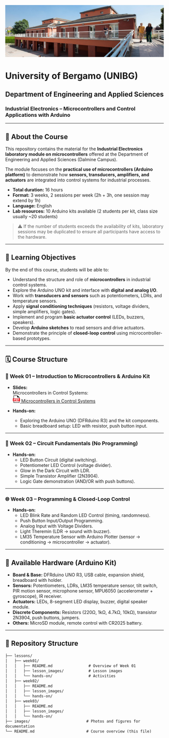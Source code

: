 ![Department of Engineering and Applied Sciences - Dalmine](./images/unibg_dalmine.jpg)

# University of Bergamo (UNIBG)

## Department of Engineering and Applied Sciences

### Industrial Electronics – Microcontrollers and Control Applications with Arduino

---

## 📘 About the Course
This repository contains the material for the **Industrial Electronics laboratory module on microcontrollers** offered at the Department of Engineering and Applied Sciences (Dalmine Campus).  

The module focuses on the **practical use of microcontrollers (Arduino platform)** to demonstrate how **sensors, transducers, amplifiers, and actuators** are integrated into control systems for industrial processes.  

- **Total duration:** 16 hours  
- **Format:** 3 weeks, 2 sessions per week (2h + 3h, one session may extend by 1h)  
- **Language:** English  
- **Lab resources:** 10 Arduino kits available (2 students per kit, class size usually ~20 students)  

> ⚠️ If the number of students exceeds the availability of kits, laboratory sessions may be duplicated to ensure all participants have access to the hardware.  

---

## 🎯 Learning Objectives
By the end of this course, students will be able to:
- Understand the structure and role of **microcontrollers** in industrial control systems.  
- Explore the Arduino UNO kit and interface with **digital and analog I/O**.  
- Work with **transducers and sensors** such as potentiometers, LDRs, and temperature sensors.  
- Apply **signal conditioning techniques** (resistors, voltage dividers, simple amplifiers, logic gates).  
- Implement and program **basic actuator control** (LEDs, buzzers, speakers).  
- Develop **Arduino sketches** to read sensors and drive actuators.  
- Demonstrate the principle of **closed-loop control** using microcontroller-based prototypes.  

---

## 🗓️ Course Structure

### 📘 Week 01 – Introduction to Microcontrollers & Arduino Kit
- **Slides:**  
  Microcontrollers in Control Systems:  
  [<img src="images/pdf_logo1.png" alt="PDF" width="23" height="23" /> Microcontrollers in Control Systems](lessons/week_01/week_01_IoT_LoRaWAN_Industrial_IoT_Dhiego.pdf)

- **Hands-on:**  
  - Exploring the Arduino UNO (DFRduino R3) and the kit components.  
  - Basic breadboard setup: LED with resistor, push button input.  

---

### 🔧 Week 02 – Circuit Fundamentals (No Programming)
- **Hands-on:**  
  - LED Button Circuit (digital switching).  
  - Potentiometer LED Control (voltage divider).  
  - Glow in the Dark Circuit with LDR.  
  - Simple Transistor Amplifier (2N3904).  
  - Logic Gate demonstration (AND/OR with push buttons).  

---

### 🌐 Week 03 – Programming & Closed-Loop Control
- **Hands-on:**  
  - LED Blink Rate and Random LED Control (timing, randomness).  
  - Push Button Input/Output Programming.  
  - Analog Input with Voltage Dividers.  
  - Light Theremin (LDR → sound with buzzer).  
  - LM35 Temperature Sensor with Arduino Plotter (sensor → conditioning → microcontroller → actuator).  

---

## 🧰 Available Hardware (Arduino Kit)
- **Board & Base:** DFRduino UNO R3, USB cable, expansion shield, breadboard with holder.  
- **Sensors:** Potentiometers, LDRs, LM35 temperature sensor, tilt switch, PIR motion sensor, microphone sensor, MPU6050 (accelerometer + gyroscope), IR receiver.  
- **Actuators:** LEDs, 8-segment LED display, buzzer, digital speaker module.  
- **Discrete Components:** Resistors (220Ω, 1kΩ, 4.7kΩ, 10kΩ), transistor 2N3904, push buttons, jumpers.  
- **Others:** MicroSD module, remote control with CR2025 battery.  

---

## 📂 Repository Structure
```plaintext
├── lessons/
│   ├── week01/
│   │   ├── README.md                # Overview of Week 01
│   │   ├── lesson_images/           # Lesson images
│   │   └── hands-on/                # Activities
│   ├── week02/
│   │   ├── README.md
│   │   ├── lesson_images/
│   │   └── hands-on/
│   ├── week03/
│   │   ├── README.md
│   │   ├── lesson_images/
│   │   └── hands-on/
├── images/                         # Photos and figures for documentation
└── README.md                       # Course overview (this file)
